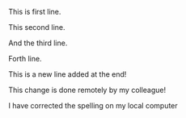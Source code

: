 This is first line.

This second line.

And the third line.

Forth line.

This is a new line added at the end!


This change is done remotely by my colleague!


I have corrected the spelling on my local computer
